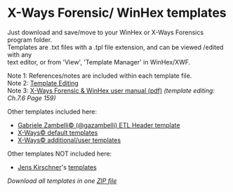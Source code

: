 # X-Ways Forensic/ WinHex templates

Just download and save/move to your WinHex or X-Ways Forensics program folder.<br>
Templates are .txt files with a .tpl file extension, and can be viewed /edited with any <br>
text editor, or from 'View', 'Template Manager' in WinHex/XWF.

Note 1:  References/notes are included within each template file.<br>
Note 2:  [Template Editing](https://documentation.help/WinHex-X-Ways/topic52.htm)<br>
Note 3:  [X-Ways Forensic & WinHex user manual (pdf)](https://www.x-ways.net/winhex/manual.pdf) *(template editing: Ch.7.6 Page 159)*<br>

Other templates included here:<br>
  - [Gabriele Zambelli© (@gazambelli) ETL Header template](https://github.com/kacos2000/WinHex_Templates/blob/master/ETL_Header_x64.tpl)<br> 
  - [X-Ways© default templates](https://github.com/kacos2000/WinHex_Templates/tree/master/WinHex_default)<br>
  - [X-Ways© additional/user templates](https://github.com/kacos2000/WinHex_Templates/tree/master/WinHex_additional)<br>

Other templates NOT included here:<br>
  - [Jens Kirschner](https://res.jens-training.com/)'s [templates](https://res.jens-training.com/templates/)<br>

*Download all templates in one [ZIP file](https://github.com/kacos2000/WinHex_Templates/archive/refs/heads/master.zip)*
